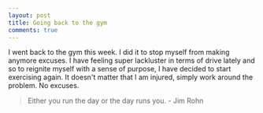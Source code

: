 ```yaml
---
layout: post
title: Going back to the gym
comments: true
---
```


I went back to the gym this week. I did it to stop myself from making anymore excuses. I have feeling super lackluster in terms of drive lately and so to reignite myself with a sense of purpose, I have decided to start exercising again. It doesn't matter that I am injured, simply work around the problem. No excuses.

> Either you run the day or the day runs you. - Jim Rohn

